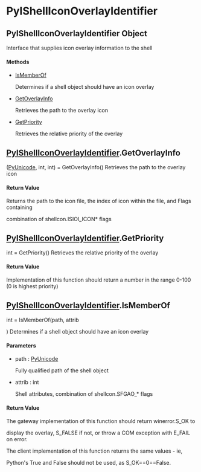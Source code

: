 # PyIShellIconOverlayIdentifier


## PyIShellIconOverlayIdentifier Object

Interface that supplies icon overlay information to the shell

#### Methods

  - [IsMemberOf](PyIShellIconOverlayIdentifier.md#pyishelliconoverlayidentifierismemberof)

    Determines if a shell object should have an icon overlay&nbsp;

  - [GetOverlayInfo](PyIShellIconOverlayIdentifier.md#pyishelliconoverlayidentifiergetoverlayinfo)

    Retrieves the path to the overlay icon&nbsp;

  - [GetPriority](PyIShellIconOverlayIdentifier.md#pyishelliconoverlayidentifiergetpriority)

    Retrieves the relative priority of the overlay&nbsp;


## [PyIShellIconOverlayIdentifier](PyIShellIconOverlayIdentifier.md#pyishelliconoverlayidentifier)\.GetOverlayInfo

\([PyUnicode](PyUnicode.md), int, int\) = GetOverlayInfo\(\)
Retrieves the path to the overlay icon

#### Return Value
Returns the path to the icon file, the index of icon within the file, and Flags containing 

combination of shellcon\.ISIOI\_ICON\* flags


## [PyIShellIconOverlayIdentifier](PyIShellIconOverlayIdentifier.md#pyishelliconoverlayidentifier)\.GetPriority

int = GetPriority\(\)
Retrieves the relative priority of the overlay

#### Return Value
Implementation of this function should return a number in the range 0-100 \(0 is highest priority\)


## [PyIShellIconOverlayIdentifier](PyIShellIconOverlayIdentifier.md#pyishelliconoverlayidentifier)\.IsMemberOf

int = IsMemberOf\(path, attrib

\)
Determines if a shell object should have an icon overlay

#### Parameters

  - path : [PyUnicode](PyUnicode.md)

    Fully qualified path of the shell object

  - attrib : int

    Shell attributes, combination of shellcon\.SFGAO\_\* flags

#### Return Value
The gateway implementation of this function should return winerror\.S\_OK to 

display the overlay, S\_FALSE if not, or throw a COM exception with E\_FAIL on error\. 

The client implementation of this function returns the same values - ie, 

Python's True and False should not be used, as S\_OK==0==False\.